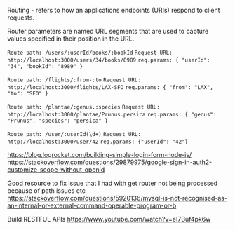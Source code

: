 Routing - refers to how an applications endpoints (URIs) respond to client requests. 

Router parameters are named URL segments that are used to capture values specified in their position in the URL.



`Route path: /users/:userId/books/:bookId`
`Request URL: http://localhost:3000/users/34/books/8989`
`req.params: { "userId": "34", "bookId": "8989" }`


`Route path: /flights/:from-:to`
`Request URL: http://localhost:3000/flights/LAX-SFO`
`req.params: { "from": "LAX", "to": "SFO" }`


`Route path: /plantae/:genus.:species`
`Request URL: http://localhost:3000/plantae/Prunus.persica`
`req.params: { "genus": "Prunus", "species": "persica" }`


`Route path: /user/:userId(\d+)`
`Request URL: http://localhost:3000/user/42`
`req.params: {"userId": "42"}`



https://blog.logrocket.com/building-simple-login-form-node-js/
https://stackoverflow.com/questions/29879975/google-sign-in-auth2-customize-scope-without-openid

Good resource to fix issue that I had with get router not being processed because of path issues etc
https://stackoverflow.com/questions/5920136/mysql-is-not-recognised-as-an-internal-or-external-command-operable-program-or-b 

Build RESTFUL APIs
https://www.youtube.com/watch?v=eI7Buf4pk6w
